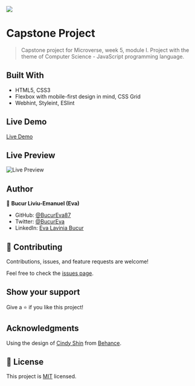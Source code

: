 ![](https://img.shields.io/badge/Microverse-blueviolet)

# Capstone Project

> Capstone project for Microverse, week 5, module I.
> Project with the theme of Computer Science - JavaScript programming language.

## Built With

- HTML5, CSS3
- Flexbox with mobile-first design in mind, CSS Grid
- Webhint, Styleint, ESlint

## Live Demo

[Live Demo](https://bucureva87.github.io/capstone-project/)

## Live Preview

![Live Preview]()

## Author

👤 **Bucur Liviu-Emanuel (Eva)**

- GitHub: [@BucurEva87](https://github.com/BucurEva87)
- Twitter: [@BucurEva](https://twitter.com/BucurEva)
- LinkedIn: [Eva Lavinia Bucur](https://www.linkedin.com/in/eva-lavinia-bucur-89626b1b7)

## 🤝 Contributing

Contributions, issues, and feature requests are welcome!

Feel free to check the [issues page](../../issues/).

## Show your support

Give a ⭐️ if you like this project!

## Acknowledgments

Using the design of [Cindy Shin](https://www.behance.net/adagio07) from [Behance](https://www.behance.net).

## 📝 License

This project is [MIT](./LICENSE) licensed.
